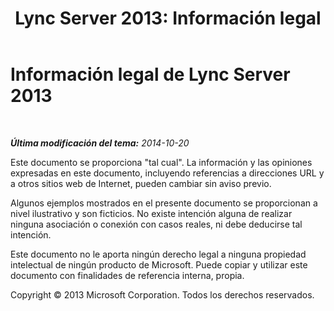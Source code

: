 ﻿---
title: 'Lync Server 2013: Información legal'
TOCTitle: Información legal
ms:assetid: 035d9ad5-7526-44f7-a543-5f65cc66ec6f
ms:mtpsurl: https://technet.microsoft.com/es-es/library/Gg398086(v=OCS.15)
ms:contentKeyID: 48274267
ms.date: 01/07/2017
mtps_version: v=OCS.15
ms.translationtype: HT
---

# Información legal de Lync Server 2013

 

_**Última modificación del tema:** 2014-10-20_


Este documento se proporciona "tal cual". La información y las opiniones expresadas en este documento, incluyendo referencias a direcciones URL y a otros sitios web de Internet, pueden cambiar sin aviso previo.

Algunos ejemplos mostrados en el presente documento se proporcionan a nivel ilustrativo y son ficticios. No existe intención alguna de realizar ninguna asociación o conexión con casos reales, ni debe deducirse tal intención.

Este documento no le aporta ningún derecho legal a ninguna propiedad intelectual de ningún producto de Microsoft. Puede copiar y utilizar este documento con finalidades de referencia interna, propia.

Copyright © 2013 Microsoft Corporation. Todos los derechos reservados.

